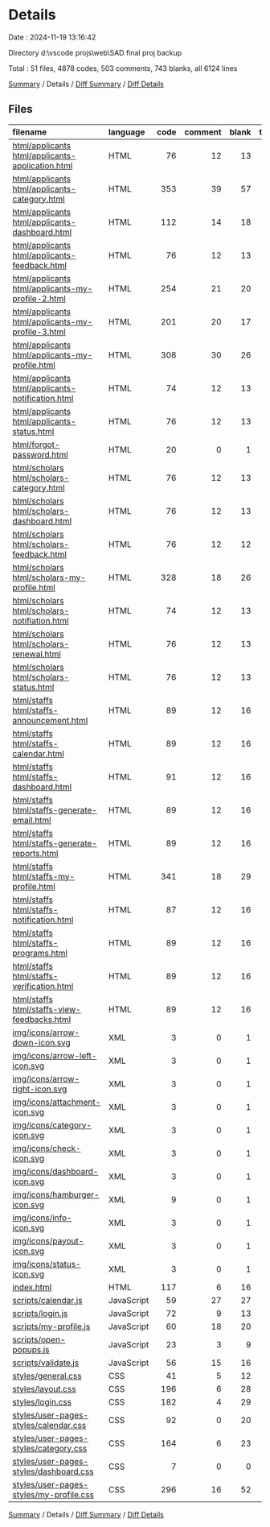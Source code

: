 # Details

Date : 2024-11-19 13:16:42

Directory d:\\vscode projs\\web\\SAD final proj backup

Total : 51 files,  4878 codes, 503 comments, 743 blanks, all 6124 lines

[Summary](results.md) / Details / [Diff Summary](diff.md) / [Diff Details](diff-details.md)

## Files
| filename | language | code | comment | blank | total |
| :--- | :--- | ---: | ---: | ---: | ---: |
| [html/applicants html/applicants-application.html](/html/applicants%20html/applicants-application.html) | HTML | 76 | 12 | 13 | 101 |
| [html/applicants html/applicants-category.html](/html/applicants%20html/applicants-category.html) | HTML | 353 | 39 | 57 | 449 |
| [html/applicants html/applicants-dashboard.html](/html/applicants%20html/applicants-dashboard.html) | HTML | 112 | 14 | 18 | 144 |
| [html/applicants html/applicants-feedback.html](/html/applicants%20html/applicants-feedback.html) | HTML | 76 | 12 | 13 | 101 |
| [html/applicants html/applicants-my-profile-2.html](/html/applicants%20html/applicants-my-profile-2.html) | HTML | 254 | 21 | 20 | 295 |
| [html/applicants html/applicants-my-profile-3.html](/html/applicants%20html/applicants-my-profile-3.html) | HTML | 201 | 20 | 17 | 238 |
| [html/applicants html/applicants-my-profile.html](/html/applicants%20html/applicants-my-profile.html) | HTML | 308 | 30 | 26 | 364 |
| [html/applicants html/applicants-notification.html](/html/applicants%20html/applicants-notification.html) | HTML | 74 | 12 | 13 | 99 |
| [html/applicants html/applicants-status.html](/html/applicants%20html/applicants-status.html) | HTML | 76 | 12 | 13 | 101 |
| [html/forgot-password.html](/html/forgot-password.html) | HTML | 20 | 0 | 1 | 21 |
| [html/scholars html/scholars-category.html](/html/scholars%20html/scholars-category.html) | HTML | 76 | 12 | 13 | 101 |
| [html/scholars html/scholars-dashboard.html](/html/scholars%20html/scholars-dashboard.html) | HTML | 76 | 12 | 13 | 101 |
| [html/scholars html/scholars-feedback.html](/html/scholars%20html/scholars-feedback.html) | HTML | 76 | 12 | 12 | 100 |
| [html/scholars html/scholars-my-profile.html](/html/scholars%20html/scholars-my-profile.html) | HTML | 328 | 18 | 26 | 372 |
| [html/scholars html/scholars-notifiation.html](/html/scholars%20html/scholars-notifiation.html) | HTML | 74 | 12 | 13 | 99 |
| [html/scholars html/scholars-renewal.html](/html/scholars%20html/scholars-renewal.html) | HTML | 76 | 12 | 13 | 101 |
| [html/scholars html/scholars-status.html](/html/scholars%20html/scholars-status.html) | HTML | 76 | 12 | 13 | 101 |
| [html/staffs html/staffs-announcement.html](/html/staffs%20html/staffs-announcement.html) | HTML | 89 | 12 | 16 | 117 |
| [html/staffs html/staffs-calendar.html](/html/staffs%20html/staffs-calendar.html) | HTML | 89 | 12 | 16 | 117 |
| [html/staffs html/staffs-dashboard.html](/html/staffs%20html/staffs-dashboard.html) | HTML | 91 | 12 | 16 | 119 |
| [html/staffs html/staffs-generate-email.html](/html/staffs%20html/staffs-generate-email.html) | HTML | 89 | 12 | 16 | 117 |
| [html/staffs html/staffs-generate-reports.html](/html/staffs%20html/staffs-generate-reports.html) | HTML | 89 | 12 | 16 | 117 |
| [html/staffs html/staffs-my-profile.html](/html/staffs%20html/staffs-my-profile.html) | HTML | 341 | 18 | 29 | 388 |
| [html/staffs html/staffs-notification.html](/html/staffs%20html/staffs-notification.html) | HTML | 87 | 12 | 16 | 115 |
| [html/staffs html/staffs-programs.html](/html/staffs%20html/staffs-programs.html) | HTML | 89 | 12 | 16 | 117 |
| [html/staffs html/staffs-verification.html](/html/staffs%20html/staffs-verification.html) | HTML | 89 | 12 | 16 | 117 |
| [html/staffs html/staffs-view-feedbacks.html](/html/staffs%20html/staffs-view-feedbacks.html) | HTML | 89 | 12 | 16 | 117 |
| [img/icons/arrow-down-icon.svg](/img/icons/arrow-down-icon.svg) | XML | 3 | 0 | 1 | 4 |
| [img/icons/arrow-left-icon.svg](/img/icons/arrow-left-icon.svg) | XML | 3 | 0 | 1 | 4 |
| [img/icons/arrow-right-icon.svg](/img/icons/arrow-right-icon.svg) | XML | 3 | 0 | 1 | 4 |
| [img/icons/attachment-icon.svg](/img/icons/attachment-icon.svg) | XML | 3 | 0 | 1 | 4 |
| [img/icons/category-icon.svg](/img/icons/category-icon.svg) | XML | 3 | 0 | 1 | 4 |
| [img/icons/check-icon.svg](/img/icons/check-icon.svg) | XML | 3 | 0 | 1 | 4 |
| [img/icons/dashboard-icon.svg](/img/icons/dashboard-icon.svg) | XML | 3 | 0 | 1 | 4 |
| [img/icons/hamburger-icon.svg](/img/icons/hamburger-icon.svg) | XML | 9 | 0 | 1 | 10 |
| [img/icons/info-icon.svg](/img/icons/info-icon.svg) | XML | 3 | 0 | 1 | 4 |
| [img/icons/payout-icon.svg](/img/icons/payout-icon.svg) | XML | 3 | 0 | 1 | 4 |
| [img/icons/status-icon.svg](/img/icons/status-icon.svg) | XML | 3 | 0 | 1 | 4 |
| [index.html](/index.html) | HTML | 117 | 6 | 16 | 139 |
| [scripts/calendar.js](/scripts/calendar.js) | JavaScript | 59 | 27 | 27 | 113 |
| [scripts/login.js](/scripts/login.js) | JavaScript | 72 | 9 | 13 | 94 |
| [scripts/my-profile.js](/scripts/my-profile.js) | JavaScript | 60 | 18 | 20 | 98 |
| [scripts/open-popups.js](/scripts/open-popups.js) | JavaScript | 23 | 3 | 9 | 35 |
| [scripts/validate.js](/scripts/validate.js) | JavaScript | 56 | 15 | 16 | 87 |
| [styles/general.css](/styles/general.css) | CSS | 41 | 5 | 12 | 58 |
| [styles/layout.css](/styles/layout.css) | CSS | 196 | 6 | 28 | 230 |
| [styles/login.css](/styles/login.css) | CSS | 182 | 4 | 29 | 215 |
| [styles/user-pages-styles/calendar.css](/styles/user-pages-styles/calendar.css) | CSS | 92 | 0 | 20 | 112 |
| [styles/user-pages-styles/category.css](/styles/user-pages-styles/category.css) | CSS | 164 | 6 | 23 | 193 |
| [styles/user-pages-styles/dashboard.css](/styles/user-pages-styles/dashboard.css) | CSS | 7 | 0 | 0 | 7 |
| [styles/user-pages-styles/my-profile.css](/styles/user-pages-styles/my-profile.css) | CSS | 296 | 16 | 52 | 364 |

[Summary](results.md) / Details / [Diff Summary](diff.md) / [Diff Details](diff-details.md)